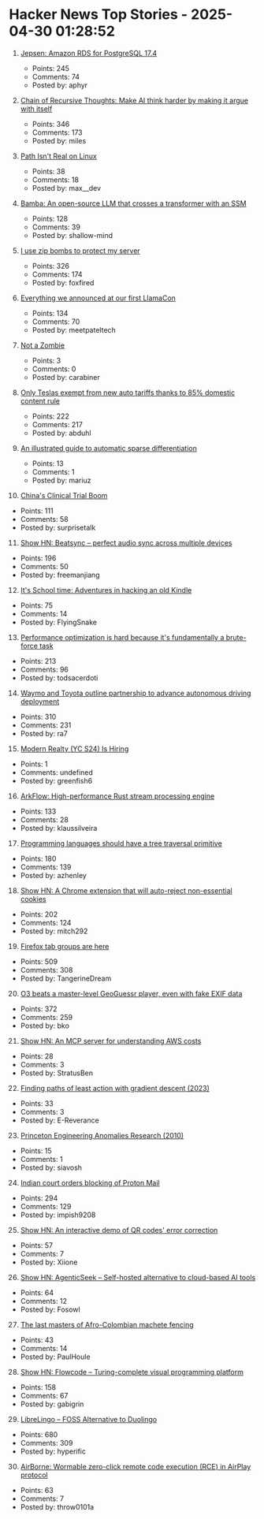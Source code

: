 # Hacker News Top Stories - 2025-04-30 01:28:52

1. [Jepsen: Amazon RDS for PostgreSQL 17.4](https://jepsen.io/analyses/amazon-rds-for-postgresql-17.4)
   - Points: 245
   - Comments: 74
   - Posted by: aphyr

2. [Chain of Recursive Thoughts: Make AI think harder by making it argue with itself](https://github.com/PhialsBasement/Chain-of-Recursive-Thoughts)
   - Points: 346
   - Comments: 173
   - Posted by: miles

3. [Path Isn't Real on Linux](https://blog.danielh.cc/blog/path)
   - Points: 38
   - Comments: 18
   - Posted by: max__dev

4. [Bamba: An open-source LLM that crosses a transformer with an SSM](https://research.ibm.com/blog/bamba-ssm-transformer-model)
   - Points: 128
   - Comments: 39
   - Posted by: shallow-mind

5. [I use zip bombs to protect my server](https://idiallo.com/blog/zipbomb-protection)
   - Points: 326
   - Comments: 174
   - Posted by: foxfired

6. [Everything we announced at our first LlamaCon](https://ai.meta.com/blog/llamacon-llama-news/?_fb_noscript=1)
   - Points: 134
   - Comments: 70
   - Posted by: meetpateltech

7. [Not a Zombie](https://notazombie.net/landing)
   - Points: 3
   - Comments: 0
   - Posted by: carabiner

8. [Only Teslas exempt from new auto tariffs thanks to 85% domestic content rule](https://fuelarc.com/cars/only-tesla-exempt-from-new-auto-tariffs-thanks-to-85-domestic-content-rule/)
   - Points: 222
   - Comments: 217
   - Posted by: abduhl

9. [An illustrated guide to automatic sparse differentiation](https://iclr-blogposts.github.io/2025/blog/sparse-autodiff/)
   - Points: 13
   - Comments: 1
   - Posted by: mariuz

10. [China's Clinical Trial Boom](https://www.asimov.press/p/china-trials)
   - Points: 111
   - Comments: 58
   - Posted by: surprisetalk

11. [Show HN: Beatsync – perfect audio sync across multiple devices](https://github.com/freeman-jiang/beatsync)
   - Points: 196
   - Comments: 50
   - Posted by: freemanjiang

12. [It's School time: Adventures in hacking an old Kindle](https://samkhawase.com/blog/hacking-kindle/)
   - Points: 75
   - Comments: 14
   - Posted by: FlyingSnake

13. [Performance optimization is hard because it's fundamentally a brute-force task](https://purplesyringa.moe/blog/why-performance-optimization-is-hard-work/)
   - Points: 213
   - Comments: 96
   - Posted by: todsacerdoti

14. [Waymo and Toyota outline partnership to advance autonomous driving deployment](https://waymo.com/blog/2025/04/waymo-and-toyota-outline-strategic-partnership)
   - Points: 310
   - Comments: 231
   - Posted by: ra7

15. [Modern Realty (YC S24) Is Hiring](https://www.workatastartup.com/jobs/66546)
   - Points: 1
   - Comments: undefined
   - Posted by: greenfish6

16. [ArkFlow: High-performance Rust stream processing engine](https://github.com/arkflow-rs/arkflow)
   - Points: 133
   - Comments: 28
   - Posted by: klaussilveira

17. [Programming languages should have a tree traversal primitive](https://blog.tylerglaiel.com/p/programming-languages-should-have)
   - Points: 180
   - Comments: 139
   - Posted by: azhenley

18. [Show HN: A Chrome extension that will auto-reject non-essential cookies](https://blog.bymitch.com/posts/reject-cookies/)
   - Points: 202
   - Comments: 124
   - Posted by: mitch292

19. [Firefox tab groups are here](https://blog.mozilla.org/en/firefox/tab-groups-community/)
   - Points: 509
   - Comments: 308
   - Posted by: TangerineDream

20. [O3 beats a master-level GeoGuessr player, even with fake EXIF data](https://sampatt.com/blog/2025-04-28-can-o3-beat-a-geoguessr-master)
   - Points: 372
   - Comments: 259
   - Posted by: bko

21. [Show HN: An MCP server for understanding AWS costs](undefined)
   - Points: 28
   - Comments: 3
   - Posted by: StratusBen

22. [Finding paths of least action with gradient descent (2023)](https://greydanus.github.io/2023/03/05/ncf-tutorial/)
   - Points: 33
   - Comments: 3
   - Posted by: E-Reverance

23. [Princeton Engineering Anomalies Research (2010)](https://pearlab.icrl.org/theory.html)
   - Points: 15
   - Comments: 1
   - Posted by: siavosh

24. [Indian court orders blocking of Proton Mail](https://techcrunch.com/2025/04/29/indian-court-orders-blocking-of-proton-mail/)
   - Points: 294
   - Comments: 129
   - Posted by: impish9208

25. [Show HN: An interactive demo of QR codes' error correction](https://qris.cool)
   - Points: 57
   - Comments: 7
   - Posted by: Xiione

26. [Show HN: AgenticSeek – Self-hosted alternative to cloud-based AI tools](https://github.com/Fosowl/agenticSeek)
   - Points: 64
   - Comments: 12
   - Posted by: Fosowl

27. [The last masters of Afro-Colombian machete fencing](https://globalvoices.org/2025/04/19/the-last-masters-of-afro-colombian-machete-fencing-fight-to-save-their-tradition/)
   - Points: 43
   - Comments: 14
   - Posted by: PaulHoule

28. [Show HN: Flowcode – Turing-complete visual programming platform](https://app.getflowcode.io/playground/example1)
   - Points: 158
   - Comments: 67
   - Posted by: gabigrin

29. [LibreLingo – FOSS Alternative to Duolingo](https://librelingo.app)
   - Points: 680
   - Comments: 309
   - Posted by: hyperific

30. [AirBorne: Wormable zero-click remote code execution (RCE) in AirPlay protocol](https://www.oligo.security/blog/airborne)
   - Points: 63
   - Comments: 7
   - Posted by: throw0101a

